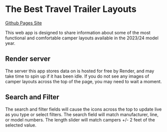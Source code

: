 # The Best Travel Trailer Layouts
[Github Pages Site](https://jackh404.github.io/best-camper-layouts/)

This web app is designed to share information about some of the most functional and comfortable camper layouts available in the 2023/24 model year.

## Render server

The server this app stores data on is hosted for free by Render, and may take time to spin up if it has been idle. If you do not see any images of camper layouts across the top of the page, you may need to wait a moment.

## Search and Filter

The search and filter fields will cause the icons across the top to update live as you type or select filters. The search field will match manufacturer, line, or model numbers. The length slider will match campers +/- 2 feet of the selected value.